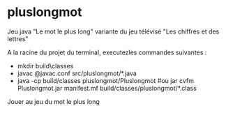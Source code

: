 # pluslongmot
Jeu java "Le mot le plus long" variante du jeu télévisé "Les chiffres et des lettres"

A la racine du projet du terminal, executezles commandes suivantes :
- mkdir build\classes
- javac @javac.conf src/pluslongmot/*.java
- java -cp build/classes pluslongmot/Pluslongmot #ou jar cvfm Pluslongmot.jar manifest.mf build/classes/pluslongmot/*.class

Jouer au jeu du mot le plus long


